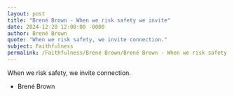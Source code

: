 ```yaml
---
layout: post
title: "Brené Brown - When we risk safety we invite"
date: 2024-12-28 12:00:00 -0000
author: Brené Brown
quote: "When we risk safety, we invite connection."
subject: Faithfulness
permalink: /Faithfulness/Brené Brown/Brené Brown - When we risk safety we invite
---
```


When we risk safety, we invite connection.

- Brené Brown
